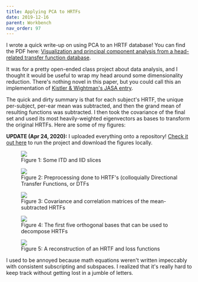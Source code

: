 ```yaml
---
title: Applying PCA to HRTFs
date: 2019-12-16
parent: Workbench
nav_order: 97
---
```


I wrote a quick write-up on using PCA to an HRTF database! You can find the PDF here: [Visualization and principal component analysis from a head-related transfer function database](https://github.com/alextongue/hrtf-pca/blob/master/writeup/Tung_HRTFPCA_report.pdf).

It was for a pretty open-ended class project about data analysis, and I thought it would be useful to wrap my head around some dimensionality reduction. There's nothing novel in this paper, but you could call this an implementation of [Kistler & Wightman's JASA entry](https://doi.org/10.1121/1.402444).

The quick and dirty summary is that for each subject's HRTF, the unique per-subject, per-ear mean was subtracted, and then the grand mean of resulting functions was subtracted. I then took the covariance of the final set and used its most heavily-weighted eigenvectors as bases to transform the original HRTFs. Here are some of my figures:

**UPDATE (Apr 24, 2020):** I uploaded everything onto a repository! [Check it out here](https://github.com/alextongue/hrtf-pca) to run the project and download the figures locally.

<figure>
  <img src="https://github.com/alextongue/hrtf-pca/blob/master/writeup/itd_iid.png?raw=true">
  <figcaption>Figure 1: Some ITD and IID slices</figcaption>
</figure>
  
<figure>
  <img src="https://github.com/alextongue/hrtf-pca/blob/master/writeup/hrtf_dtf.png?raw=true">
  <figcaption>Figure 2: Preprocessing done to HRTF's (colloquially Directional Transfer Functions, or DTFs</figcaption>
</figure>

<figure>
  <img src="https://github.com/alextongue/hrtf-pca/blob/master/writeup/covar_corre.png?raw=true">
  <figcaption>Figure 3: Covariance and correlation matrices of the mean-subtracted HRTFs</figcaption>
</figure>

<figure>
    <img src="https://github.com/alextongue/hrtf-pca/blob/master/writeup/components.png?raw=true">
  <figcaption>Figure 4: The first five orthogonal bases that can be used to decompose HRTFs</figcaption>
</figure>

<figure>
  <img src="https://github.com/alextongue/hrtf-pca/blob/master/writeup/hrtf2_loss.png?raw=true">
  <figcaption>Figure 5: A reconstruction of an HRTF and loss functions</figcaption>
</figure>


I used to be annoyed because math equations weren't written impeccably with consistent subscripting and subspaces. I realized that it's really hard to keep track without getting lost in a jumble of letters.